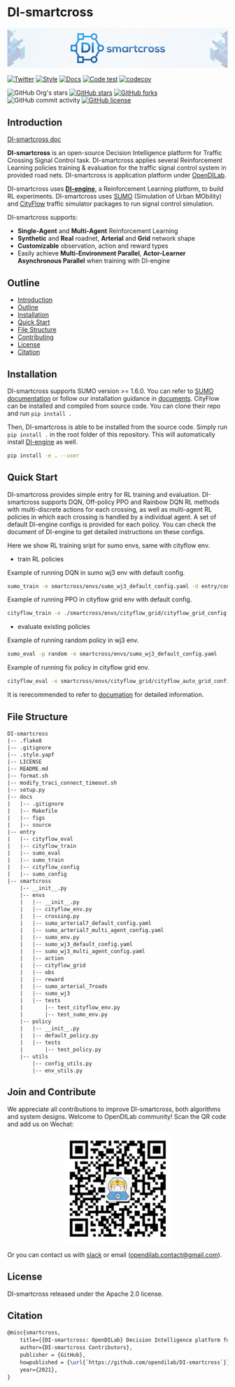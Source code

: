 # DI-smartcross

<img src="./docs/figs/di-smartcross_banner.png" alt="icon"/>

[![Twitter](https://img.shields.io/twitter/url?style=social&url=https%3A%2F%2Ftwitter.com%2Fopendilab)](https://twitter.com/opendilab)
[![Style](https://github.com/opendilab/DI-smartcross/actions/workflows/style.yml/badge.svg)](https://github.com/opendilab/DI-smartcross/actions/workflows/style.yml?query=workflow%3A%22Style%22)
[![Docs](https://github.com/opendilab/DI-smartcross/actions/workflows/doc.yml/badge.svg)](https://github.com/opendilab/DI-smartcross/actions/workflows/doc.yml?query=workflow%3A%22Docs+Deploy%22)
[![Code test](https://github.com/opendilab/DI-smartcross/actions/workflows/test.yml/badge.svg)](https://github.com/opendilab/DI-smartcross/actions/workflows/test.yml?query=workflow%3A%22Code+Test%22)
[![codecov](https://img.shields.io/codecov/c/github/opendilab/di-smartcross)](https://img.shields.io/codecov/c/github/opendilab/di-smartcross)

![GitHub Org's stars](https://img.shields.io/github/stars/opendilab)
[![GitHub stars](https://img.shields.io/github/stars/opendilab/DI-smartcross)](https://github.com/opendilab/DI-smartcross/stargazers)
[![GitHub forks](https://img.shields.io/github/forks/opendilab/DI-smartcross)](https://github.com/opendilab/DI-smartcross/network)
![GitHub commit activity](https://img.shields.io/github/commit-activity/m/opendilab/DI-smartcross)
[![GitHub license](https://img.shields.io/github/license/opendilab/DI-smartcross)](https://github.com/opendilab/DI-smartcross/blob/master/LICENSE)

## Introduction

[DI-smartcross doc](https://opendilab.github.io/DI-smartcross/index.html)

**DI-smartcross** is an open-source Decision Intelligence platform for Traffic Crossing Signal Control task. DI-smartcross applies several Reinforcement Learning policies training & evaluation for the traffic signal control system in provided road nets. DI-smartcross is application platform under [OpenDILab](http://opendilab.org/).

DI-smartcross uses [**DI-engine**](https://github.com/opendilab/DI-engine), a Reinforcement Learning platform, to build RL experiments. DI-smartcross uses [SUMO](https://www.eclipse.org/sumo/) (Simulation of Urban MObility) and [CityFlow](https://cityflow-project.github.io) traffic simulator packages to run signal control simulation.

DI-smartcross supports:

- **Single-Agent** and **Multi-Agent** Reinforcement Learning
- **Synthetic** and **Real** roadnet, **Arterial** and **Grid** network shape
- **Customizable** observation, action and reward types
- Easily achieve **Multi-Environment Parallel**, **Actor-Learner Asynchronous Parallel** when training with DI-engine

## Outline

  - [Introduction](#introduction)
  - [Outline](#outline)
  - [Installation](#installation)
  - [Quick Start](#quick-start)
  - [File Structure](#file-structure)
  - [Contributing](#contributing)
  - [License](#license)
  - [Citation](#citation)

## Installation

DI-smartcross supports SUMO version >= 1.6.0. You can refer to 
[SUMO documentation](https://sumo.dlr.de/docs/Installing/index.html) or follow our installation guidance in 
[documents](https://opendilab.github.io/DI-smartcross/installation.html).
CityFlow can be installed and compiled from source code. You can clone their repo and run `pip install .`

Then, DI-smartcross is able to be installed from the source code.
Simply run `pip install .` in the root folder of this repository.
This will automatically install [DI-engine](https://github.com/opendilab/DI-engine) as well.

```bash
pip install -e . --user
```

## Quick Start

DI-smartcross provides simple entry for RL training and evaluation. DI-smartcross supports DQN, Off-policy PPO
and Rainbow DQN RL methods with multi-discrete actions for each crossing, as well as multi-agent RL policies
in which each crossing is handled by a individual agent. A set of default DI-engine configs is provided for 
each policy. You can check the document of DI-engine to get detailed instructions on these configs.

Here we show RL training sript for sumo envs, same with cityflow env.

- train RL policies

Example of running DQN in sumo wj3 env with default config.

```bash
sumo_train -e smartcross/envs/sumo_wj3_default_config.yaml -d entry/config/sumo_wj3_dqn_default_config.py
```

Example of running PPO in cityflow grid env with default config.

```bash
cityflow_train -e ./smartcross/envs/cityflow_grid/cityflow_grid_config.json -d entry/cityflow_config/cityflow_grid_ppo_default_config.py 
```

- evaluate existing policies

Example of running random policy in wj3 env.


```bash
sumo_eval -p random -e smartcross/envs/sumo_wj3_default_config.yaml     
```

Example of running fix policy in cityflow grid env.

```bash
cityflow_eval -e smartcross/envs/cityflow_grid/cityflow_auto_grid_config.json -d entry/cityflow_config/cityflow_eval_default_config.py -p fix
```

It is rerecommended to refer to [documation](https://opendilab.github.io/DI-smartcross/index.html)
for detailed information.

## File Structure

```
DI-smartcross
|-- .flake8
|-- .gitignore
|-- .style.yapf
|-- LICENSE
|-- README.md
|-- format.sh
|-- modify_traci_connect_timeout.sh
|-- setup.py
|-- docs
|   |-- .gitignore
|   |-- Makefile
|   |-- figs
|   |-- source
|-- entry
|   |-- cityflow_eval
|   |-- cityflow_train
|   |-- sumo_eval
|   |-- sumo_train
|   |-- cityflow_config
|   |-- sumo_config
|-- smartcross
    |-- __init__.py
    |-- envs
    |   |-- __init__.py
    |   |-- cityflow_env.py
    |   |-- crossing.py
    |   |-- sumo_arterial7_default_config.yaml
    |   |-- sumo_arterial7_multi_agent_config.yaml
    |   |-- sumo_env.py
    |   |-- sumo_wj3_default_config.yaml
    |   |-- sumo_wj3_multi_agent_config.yaml
    |   |-- action
    |   |-- cityflow_grid
    |   |-- obs
    |   |-- reward
    |   |-- sumo_arterial_7roads
    |   |-- sumo_wj3
    |   |-- tests
    |       |-- test_cityflow_env.py
    |       |-- test_sumo_env.py
    |-- policy
    |   |-- __init__.py
    |   |-- default_policy.py
    |   |-- tests
    |       |-- test_policy.py
    |-- utils
        |-- config_utils.py
        |-- env_utils.py
```

## Join and Contribute

We appreciate all contributions to improve DI-smartcross, both algorithms and system designs. Welcome to OpenDILab community! Scan the QR code and add us on Wechat:

<div align=center><img width="250" height="250" src="./docs/figs/qr.png" alt="qr"/></div>

Or you can contact us with [slack](https://opendilab.slack.com/join/shared_invite/zt-v9tmv4fp-nUBAQEH1_Kuyu_q4plBssQ#/shared-invite/email) or email (opendilab.contact@gmail.com).

## License

DI-smartcross released under the Apache 2.0 license.

## Citation

```latex
@misc{smartcross,
    title={{DI-smartcross: OpenDILab} Decision Intelligence platform for Traffic Crossing Signal Control},
    author={DI-smartcross Contributors},
    publisher = {GitHub},
    howpublished = {\url{`https://github.com/opendilab/DI-smartcross`}},
    year={2021},
}
```
